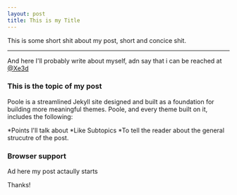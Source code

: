 ```yaml
---
layout: post
title: This is my Title
---
```


This is some short shit about my post, short and concice shit.

-----

And here I'll probably write about myself, adn say that i can be reached at [@Xe3d](twitter.com/Xe3d)



### This is the topic of my post

Poole is a streamlined Jekyll site designed and built as a foundation for building more meaningful themes. Poole, and every theme built on it, includes the following:

*Points I'll talk about
*Like Subtopics
*To tell the reader about the general strucutre of the post.


### Browser support

Ad here my post actaully starts



Thanks!
